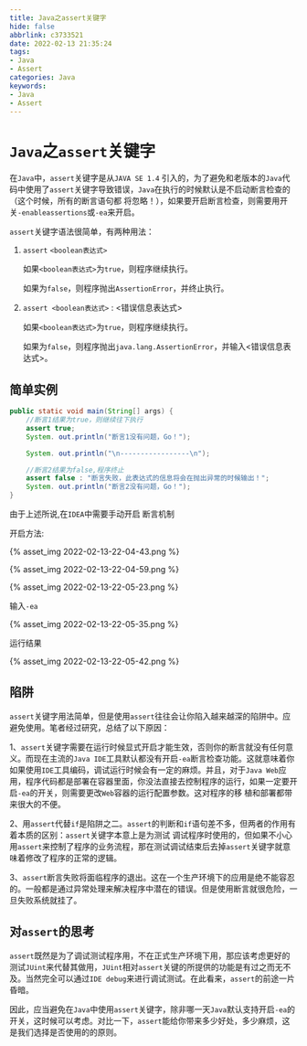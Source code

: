 ```yaml
---
title: Java之assert关键字
hide: false
abbrlink: c3733521
date: 2022-02-13 21:35:24
tags: 
- Java
- Assert
categories: Java
keywords:
- Java
- Assert
---
```


# ``Java``之``assert``关键字

在``Java``中，``assert``关键字是从``JAVA SE 1.4`` 引入的，为了避免和老版本的``Java``代码中使用了``assert``关键字导致错误，``Java``在执行的时候默认是不启动断言检查的（这个时候，所有的断言语句都 将忽略！），如果要开启断言检查，则需要用开关``-enableassertions``或``-ea``来开启。
 
``assert``关键字语法很简单，有两种用法：
 
<!-- more -->

1. ``assert`` ``<boolean表达式>``

    如果``<boolean表达式>``为``true``，则程序继续执行。

    如果为``false``，则程序抛出``AssertionError``，并终止执行。
 
2. ``assert <boolean表达式>`` : <错误信息表达式>

    如果``<boolean表达式>``为``true``，则程序继续执行。

    如果为``false``，则程序抛出``java.lang.AssertionError``，并输入<错误信息表达式>。
 

## 简单实例

```java
public static void main(String[] args) {
    //断言1结果为true，则继续往下执行
    assert true;
    System. out.println("断言1没有问题，Go！");

    System. out.println("\n-----------------\n");

    //断言2结果为false,程序终止
    assert false : "断言失败，此表达式的信息将会在抛出异常的时候输出！";
    System. out.println("断言2没有问题，Go！");
}
```

由于上述所说,在``IDEA``中需要手动开启 断言机制

开启方法:

{% asset_img 2022-02-13-22-04-43.png %}

{% asset_img 2022-02-13-22-04-59.png %}

{% asset_img 2022-02-13-22-05-23.png %}

输入``-ea``

{% asset_img 2022-02-13-22-05-35.png %}

运行结果

{% asset_img 2022-02-13-22-05-42.png %}

## 陷阱
 
``assert``关键字用法简单，但是使用``assert``往往会让你陷入越来越深的陷阱中。应避免使用。笔者经过研究，总结了以下原因：
 
1、``assert``关键字需要在运行时候显式开启才能生效，否则你的断言就没有任何意义。而现在主流的``Java IDE``工具默认都没有开启``-ea``断言检查功能。这就意味着你如果使用``IDE``工具编码，调试运行时候会有一定的麻烦。并且，对于``Java Web``应用，程序代码都是部署在容器里面，你没法直接去控制程序的运行，如果一定要开启``-ea``的开关，则需要更改``Web``容器的运行配置参数。这对程序的移 植和部署都带来很大的不便。
 
2、用``assert``代替``if``是陷阱之二。``assert``的判断和``if``语句差不多，但两者的作用有着本质的区别：``assert``关键字本意上是为测试 调试程序时使用的，但如果不小心用``assert``来控制了程序的业务流程，那在测试调试结束后去掉``assert``关键字就意味着修改了程序的正常的逻辑。
 
3、``assert``断言失败将面临程序的退出。这在一个生产环境下的应用是绝不能容忍的。一般都是通过异常处理来解决程序中潜在的错误。但是使用断言就很危险，一旦失败系统就挂了。
 
 
## 对``assert``的思考
 
``assert``既然是为了调试测试程序用，不在正式生产环境下用，那应该考虑更好的测试``JUint``来代替其做用，``JUint``相对``assert``关键的所提供的功能是有过之而无不及。当然完全可以通过``IDE debug``来进行调试测试。在此看来，``assert``的前途一片昏暗。
 
因此，应当避免在``Java``中使用``assert``关键字，除非哪一天``Java``默认支持开启``-ea``的开关，这时候可以考虑。对比一下，``assert``能给你带来多少好处，多少麻烦，这是我们选择是否使用的的原则。







